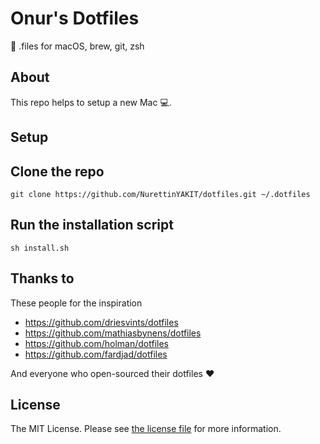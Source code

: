 # Onur's Dotfiles
🔧 .files for macOS, brew, git, zsh 

## About

This repo helps to setup a new Mac :computer:.

## Setup

## Clone the repo

```
git clone https://github.com/NurettinYAKIT/dotfiles.git ~/.dotfiles
```

## Run the installation script

```
sh install.sh
```

## Thanks to 


These people for the inspiration
- https://github.com/driesvints/dotfiles
- https://github.com/mathiasbynens/dotfiles
- https://github.com/holman/dotfiles
- https://github.com/fardjad/dotfiles


And everyone who open-sourced their dotfiles :heart:

## License

The MIT License. Please see [the license file](LICENSE) for more information.